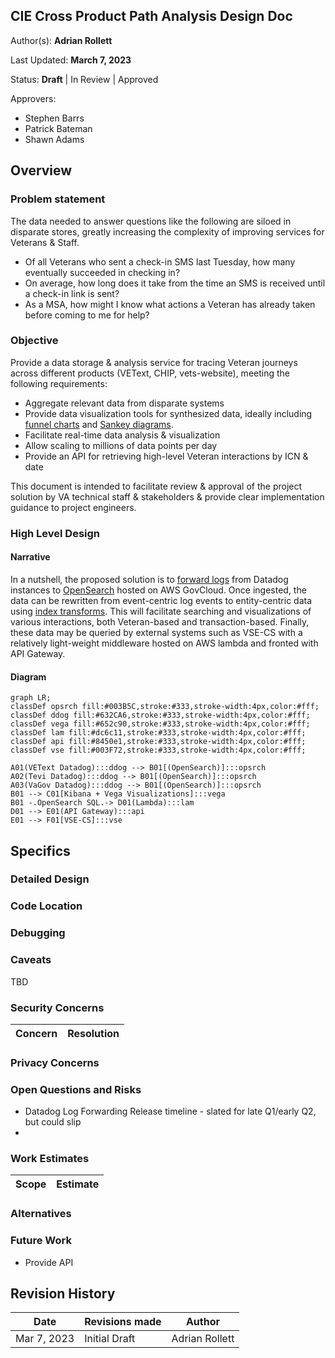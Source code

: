 ## CIE Cross Product Path Analysis Design Doc

Author(s): **Adrian Rollett**

Last Updated: **March 7, 2023**

Status: **Draft** | In Review | Approved

Approvers:

* Stephen Barrs
* Patrick Bateman
* Shawn Adams

## Overview

### Problem statement

The data needed to answer questions like the following are siloed in disparate stores, greatly increasing the complexity of improving services for Veterans & Staff.

- Of all Veterans who sent a check-in SMS last Tuesday, how many eventually succeeded in checking in?
- On average, how long does it take from the time an SMS is received until a check-in link is sent?
- As a MSA, how might I know what actions a Veteran has already taken before coming to me for help?

### Objective

Provide a data storage & analysis service for tracing Veteran journeys across different products (VEText, CHIP, vets-website), meeting the following requirements:

- Aggregate relevant data from disparate systems
- Provide data visualization tools for synthesized data, ideally including [funnel charts](https://en.wikipedia.org/wiki/Funnel_chart) and [Sankey diagrams](https://en.wikipedia.org/wiki/Sankey_diagram).
- Facilitate real-time data analysis & visualization
- Allow scaling to millions of data points per day
- Provide an API for retrieving high-level Veteran interactions by ICN & date

This document is intended to facilitate review & approval of the project solution by VA technical staff & stakeholders & provide clear implementation guidance to project engineers.

### High Level Design

#### Narrative

In a nutshell, the proposed solution is to [forward logs](https://www.datadoghq.com/blog/route-logs-with-datadog-log-forwarding/) from Datadog instances to [OpenSearch](https://opensearch.org) hosted on AWS GovCloud. Once ingested, the data can be rewritten from event-centric log events to entity-centric data using [index transforms](https://opensearch.org/docs/latest/im-plugin/index-transforms/index/). This will facilitate searching and visualizations of various interactions, both Veteran-based and transaction-based. Finally, these data may be queried by external systems such as VSE-CS with a relatively light-weight middleware hosted on AWS lambda and fronted with API Gateway.

#### Diagram

```mermaid
graph LR;
classDef opsrch fill:#003B5C,stroke:#333,stroke-width:4px,color:#fff;
classDef ddog fill:#632CA6,stroke:#333,stroke-width:4px,color:#fff;
classDef vega fill:#652c90,stroke:#333,stroke-width:4px,color:#fff;
classDef lam fill:#dc6c11,stroke:#333,stroke-width:4px,color:#fff;
classDef api fill:#8450e1,stroke:#333,stroke-width:4px,color:#fff;
classDef vse fill:#003F72,stroke:#333,stroke-width:4px,color:#fff;

A01(VEText Datadog):::ddog --> B01[(OpenSearch)]:::opsrch
A02(Tevi Datadog):::ddog --> B01[(OpenSearch)]:::opsrch
A03(VaGov Datadog):::ddog --> B01[(OpenSearch)]:::opsrch
B01 --> C01[Kibana + Vega Visualizations]:::vega
B01 -.OpenSearch SQL.-> D01(Lambda):::lam
D01 --> E01(API Gateway):::api
E01 --> F01[VSE-CS]:::vse
```

## Specifics


### Detailed Design



### Code Location


### Debugging



### Caveats

TBD


### Security Concerns


| Concern | Resolution |
|-------- | ---------- |

### Privacy Concerns



### Open Questions and Risks

- Datadog Log Forwarding Release timeline - slated for late Q1/early Q2, but could slip
- 


### Work Estimates


| Scope       | Estimate       |
| ----------- | -------------- |


### Alternatives


### Future Work

* Provide API 


## Revision History

| Date        | Revisions made | Author         |
| ----------- | -------------- | -------------- |
| Mar 7, 2023 | Initial Draft  | Adrian Rollett |
